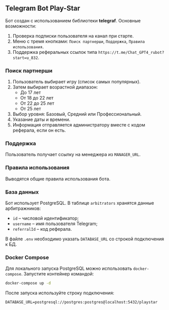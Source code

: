 ## Telegram Bot Play-Star

Бот создан с использованием библиотеки **telegraf**. Основные возможности:

1. Проверка подписки пользователя на канал при старте.
2. Меню с тремя кнопками: `Поиск партнерши`, `Поддержка`, `Правила использования`.
3. Поддержка реферальных ссылок типа `https://t.me/Chat_GPT4_rubot?start=u_832`.

### Поиск партнерши
1. Пользователь выбирает игру (список самых популярных).
2. Затем выбирает возрастной диапазон:
   - До 17 лет
   - От 18 до 22 лет
   - От 22 до 25 лет
   - От 25 лет
3. Выбор уровня: Базовый, Средний или Профессиональный.
4. Указание даты и времени.
5. Информация отправляется администратору вместе с кодом реферала, если он есть.

### Поддержка
Пользователь получает ссылку на менеджера из `MANAGER_URL`.

### Правила использования
Выводятся общие правила использования бота.

### База данных
Бот использует PostgreSQL. В таблице `arbitrators` хранятся данные арбитражников:

- `id` – числовой идентификатор;
- `username` – имя пользователя Telegram;
- `referralId` – код реферала.

В файле `.env` необходимо указать `DATABASE_URL` со строкой подключения к БД.

### Docker Compose
Для локального запуска PostgreSQL можно использовать `docker-compose`.
Запустите контейнер командой:

```bash
docker-compose up -d
```

После запуска используйте строку подключения:

```
DATABASE_URL=postgresql://postgres:postgres@localhost:5432/playstar
```


